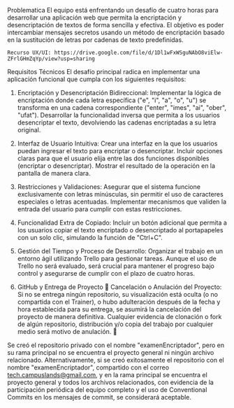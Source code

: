 Problematica
El equipo está enfrentando un desafío de cuatro horas para desarrollar una aplicación web que permita la encriptación y desencriptación de textos de forma sencilla y efectiva. El objetivo es poder intercambiar mensajes secretos usando un método de encriptación basado en la sustitución de letras por cadenas de texto predefinidas.



	Recurso UX/UI: https://drive.google.com/file/d/1Dl1wFxWSguNAbO8viElw-ZFrlGHmZqYp/view?usp=sharing  



Requisitos Técnicos
El desafío principal radica en implementar una aplicación funcional que cumpla con los siguientes requisitos:



1. Encriptación y Desencriptación Bidireccional:
Implementar la lógica de encriptación donde cada letra específica ("e", "i", "a", "o", "u") se transforma en una cadena correspondiente ("enter", "imes", "ai", "ober", "ufat").
Desarrollar la funcionalidad inversa que permita a los usuarios desencriptar el texto, devolviendo las cadenas encriptadas a su letra original.


2. Interfaz de Usuario Intuitiva:
Crear una interfaz en la que los usuarios puedan ingresar el texto para encriptar o desencriptar.
Incluir opciones claras para que el usuario elija entre las dos funciones disponibles (encriptar o desencriptar).
Mostrar el resultado de la operación en la pantalla de manera clara.


3. Restricciones y Validaciones:
Asegurar que el sistema funcione exclusivamente con letras minúsculas, sin permitir el uso de caracteres especiales o letras acentuadas.
Implementar mecanismos que validen la entrada del usuario para cumplir con estas restricciones.


4. Funcionalidad Extra de Copiado:
Incluir un botón adicional que permita a los usuarios copiar el texto encriptado o desencriptado al portapapeles con un solo clic, simulando la función de "Ctrl+C".


5. Gestión del Tiempo y Proceso de Desarrollo:
Organizar el trabajo en un entorno ágil utilizando Trello para gestionar tareas. Aunque el uso de Trello no será evaluado, será crucial para mantener el progreso bajo control y asegurarse de cumplir con el plazo de cuatro horas.


6. GitHub y Entrega de Proyecto
🚨 Cancelación o Anulación del Proyecto: Si no se entrega ningún repositorio, su visualización está oculta (o no compartida con el Trainer), o hubo adulteración después de la fecha y hora establecida para su entrega, se asumirá la cancelación del proyecto de manera definitiva. Cualquier evidencia de clonación o fork de algún repositorio, distribución y/o copia del trabajo por cualquier medio será motivo de anulación. 🚨


Se creó el repositorio privado con el nombre "examenEncriptador", pero en su rama principal no se encuentra el proyecto general ni ningún archivo relacionado. Alternativamente, si se creó exitosamente el repositorio con el nombre "examenEncriptador", compartido con el correo tech.campuslands@gmail.com, y en la rama principal se encuentra el proyecto general y todos los archivos relacionados, con evidencia de la participación periódica del equipo completo y el uso de Conventional Commits en los mensajes de commit, se considerará aceptable.

